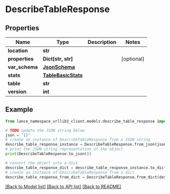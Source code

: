 # DescribeTableResponse


## Properties

Name | Type | Description | Notes
------------ | ------------- | ------------- | -------------
**location** | **str** |  | 
**properties** | **Dict[str, str]** |  | [optional] 
**var_schema** | [**JsonSchema**](JsonSchema.md) |  | 
**stats** | [**TableBasicStats**](TableBasicStats.md) |  | 
**table** | **str** |  | 
**version** | **int** |  | 

## Example

```python
from lance_namespace_urllib3_client.models.describe_table_response import DescribeTableResponse

# TODO update the JSON string below
json = "{}"
# create an instance of DescribeTableResponse from a JSON string
describe_table_response_instance = DescribeTableResponse.from_json(json)
# print the JSON string representation of the object
print(DescribeTableResponse.to_json())

# convert the object into a dict
describe_table_response_dict = describe_table_response_instance.to_dict()
# create an instance of DescribeTableResponse from a dict
describe_table_response_from_dict = DescribeTableResponse.from_dict(describe_table_response_dict)
```
[[Back to Model list]](../README.md#documentation-for-models) [[Back to API list]](../README.md#documentation-for-api-endpoints) [[Back to README]](../README.md)


